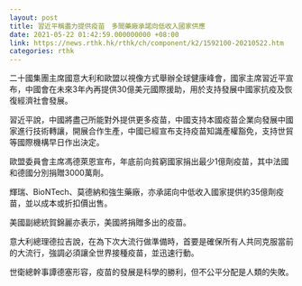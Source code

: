 ```yaml
---
layout: post
title: 習近平稱盡力提供疫苗　多間藥廠承諾向低收入國家供應
date: 2021-05-22 01:42:59.000000000 +08:00
link: https://news.rthk.hk/rthk/ch/component/k2/1592100-20210522.htm
categories: rthk
---
```


二十國集團主席國意大利和歐盟以視像方式舉辦全球健康峰會，國家主席習近平宣布，中國會在未來3年內再提供30億美元國際援助，用於支持發展中國家抗疫及恢復經濟社會發展。

習近平說，中國將盡己所能對外提供更多疫苗，中國支持本國疫苗企業向發展中國家進行技術轉讓，開展合作生產，中國已經宣布支持疫苗知識產權豁免，支持世貿等國際機構早日作出決定。

歐盟委員會主席馮德萊恩宣布，年底前向貧窮國家捐出最少1億劑疫苗，其中法國和德國分別捐贈3000萬劑。

輝瑞、BioNTech、莫德納和強生藥廠，亦承諾向中低收入國家提供約35億劑疫苗，並以成本或折扣價出售。

美國副總統賀錦麗亦表示，美國將捐贈多出的疫苗。

意大利總理德拉吉說，在為下次大流行做準備時，首要是確保所有人共同克服當前的大流行，強調必須讓全世界接種疫苗，並迅速行動。

世衛總幹事譚德塞形容，疫苗的發展是科學的勝利，但不公平分配是人類的失敗。
